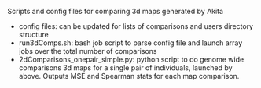 Scripts and config files for comparing 3d maps generated by Akita
- config files: can be updated for lists of comparisons and users directory structure
- run3dComps.sh: bash job script to parse config file and launch array jobs over the total number of comparisons
- 2dComparisons_onepair_simple.py: python script to do genome wide comparisons 3d maps for a single pair of individuals, launched by above. Outputs MSE and Spearman stats for each map comparison. 
